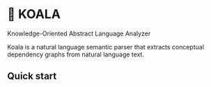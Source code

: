 # 🐨 KOALA
Knowledge-Oriented Abstract Language Analyzer

Koala is a natural language semantic parser that extracts conceptual dependency graphs from natural language text. 


## Quick start 
